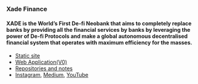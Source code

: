 ### Xade Finance

#### XADE is the World’s First De-fi Neobank that aims to completely replace banks by providing all the financial services by banks by leveraging the power of De-fi Protocols and make a global autonomous decentralised financial system that operates with maximum efficiency for the masses.

- [Static site](https://www.xade.finance)
- [Web Application(V0)](https://app.xade.finance)
- [Repositories and notes](?tab=repositories)
- [Instagram](www.instagram.com), [Medium](www.medium.com/@XadeFinance), [YouTube](https://www.youtube.com/channel/UCK1Bgb4A2OvXDHuCHKI7c-g)
<!--


**xade-finance/xade-finance** is a ✨ _special_ ✨ repository because its `README.md` (this file) appears on your GitHub profile.

Here are some ideas to get you started:

- 🔭 I’m currently working on ...
- 🌱 I’m currently learning ...
- 👯 I’m looking to collaborate on ...
- 🤔 I’m looking for help with ...
- 💬 Ask me about ...
- 📫 How to reach me: ...
- 😄 Pronouns: ...
- ⚡ Fun fact: ...
-->

